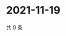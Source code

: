 # 2021-11-19

共 0 条

<!-- BEGIN WEIBO -->
<!-- 最后更新时间 Fri Nov 19 2021 12:14:32 GMT+0800 (China Standard Time) -->

<!-- END WEIBO -->
